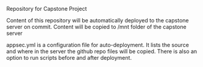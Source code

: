 Repository for Capstone Project

Content of this repository will be automatically deployed to the capstone server on commit.
Content will be copied to /mnt folder of the capstone server



appsec.yml is a configuration file for auto-deployment.
It lists the source and where in the server the github repo files will be copied.
There is also an option to run scripts before and after deployment.
